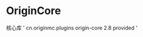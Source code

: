# OriginCore
核心库
'       <dependency>
            <groupId>cn.originmc.plugins</groupId>
            <artifactId>origin-core</artifactId>
            <version>2.8</version>
            <scope>provided</scope>
        </dependency>'

